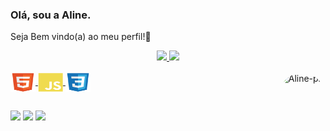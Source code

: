 ### Olá, sou a Aline. 
Seja Bem vindo(a) ao meu perfil!👋



<div align="center">
  <a href="https://github.com/AlineLauriano">
  <img height="180em" src="https://github-readme-stats.vercel.app/api?username=AlineLauriano&show_icons=true&theme=dracula&include_all_commits=true&count_private=true"/>
  <img height="180em" src="https://github-readme-stats.vercel.app/api/top-langs/?username=AlineLauriano&layout=compact&langs_count=7&theme=dracula"/>
</div>

  <div style="display: inline_block"><br>
    <img align="center" alt="Aline-HTML" height="30" width="40" src="https://raw.githubusercontent.com/devicons/devicon/master/icons/html5/html5-original.svg">
    <img align="center" alt="Aline-Js" height="30" width="40" src="https://raw.githubusercontent.com/devicons/devicon/master/icons/javascript/javascript-plain.svg">
    <img align="center" alt="Aline-CSS" height="30" width="40" src="https://raw.githubusercontent.com/devicons/devicon/master/icons/css3/css3-original.svg">
      <img align="right" alt="Aline-pic" height="150" style="border-radius:50px;" src="https://i.picasion.com/pic91/e4be1dd755c352938fd7a00a242670f4.gif">
</div>
  
  ##
  
<div> 
  
  <a href="https://instagram.com/alinelauriano_" target="_blank"><img src="https://img.shields.io/badge/-Instagram-%23E4405F?style=for-the-badge&logo=instagram&logoColor=white" target="_blank"></a>
    <a href="https://www.linkedin.com/in/aline-lauriano-5700104b/" target="_blank"><img src="https://img.shields.io/badge/LinkedIn-0077B5?style=for-the-badge&logo=linkedin&logoColor=white" target="_blank"></a> 
  <a href = "mailto:alinelaurianno@gmail.com"><img src="https://img.shields.io/badge/-Gmail-%23333?style=for-the-badge&logo=gmail&logoColor=white" target="_blank"></a>


</div>
